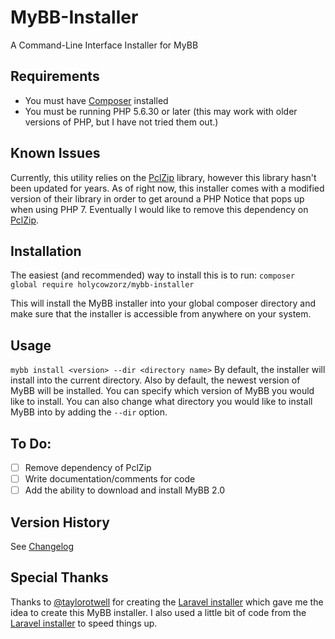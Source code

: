 # MyBB-Installer
A Command-Line Interface Installer for MyBB

## Requirements
* You must have [Composer](http://www.getcomposer.org) installed
* You must be running PHP 5.6.30 or later (this may work with older versions of PHP, but I have not tried them out.)

## Known Issues
Currently, this utility relies on the [PclZip](http://www.phpconcept.net/pclzip/) library, however this library hasn't been updated for years. As of right now, this installer comes with a modified version of their library in order to get around a PHP Notice that pops up when using PHP 7. Eventually I would like to remove this dependency on [PclZip](http://www.phpconcept.net/pclzip/).

## Installation
The easiest (and recommended) way to install this is to run: `composer global require holycowzorz/mybb-installer`

This will install the MyBB installer into your global composer directory and make sure that the installer is accessible from anywhere on your system.

## Usage
`mybb install <version> --dir <directory name>`
By default, the installer will install into the current directory. Also by default, the newest version of MyBB will be installed.
You can specify which version of MyBB you would like to install. You can also change what directory you would like to install MyBB into by adding the `--dir` option.

## To Do:
- [ ] Remove dependency of PclZip
- [ ] Write documentation/comments for code
- [ ] Add the ability to download and install MyBB 2.0

## Version History
See [Changelog]

## Special Thanks
Thanks to [@taylorotwell](https://github.com/taylorotwell) for creating the [Laravel installer](https://github.com/laravel/installer) which gave me the idea to create this MyBB installer.
I also used a little bit of code from the [Laravel installer](https://github.com/laravel/installer) to speed things up.

[Changelog]: https://github.com/HoLyCoWzOrZ/mybb-installer/blob/master/CHANGELOG.md
